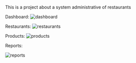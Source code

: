 This is a project about a system administrative of restaurants

Dashboard:
![dashboard](https://github.com/luispol/prueba/assets/71482533/092fdccf-98eb-44a4-a218-5af230602134)

Restaurants:
![restaurants](https://github.com/luispol/prueba/assets/71482533/1777994d-0768-4009-92f9-e47f63470f56)

Products:
![products](https://github.com/luispol/prueba/assets/71482533/79772451-6ab6-4d44-9705-5ef19a4e4a9d)

Reports:

![reports](https://github.com/luispol/prueba/assets/71482533/bb4621ed-411d-4285-a8c6-89ac9084655d)
